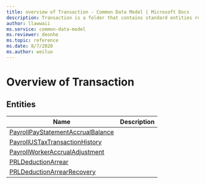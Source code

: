 ```yaml
---
title: overview of Transaction - Common Data Model | Microsoft Docs
description: Transaction is a folder that contains standard entities related to the Common Data Model.
author: llawwaii
ms.service: common-data-model
ms.reviewer: deonhe
ms.topic: reference
ms.date: 8/7/2020
ms.author: weiluo
---
```


# Overview of Transaction


## Entities

|Name|Description|
|---|---|
|[PayrollPayStatementAccrualBalance](PayrollPayStatementAccrualBalance.md)||
|[PayrollUSTaxTransactionHistory](PayrollUSTaxTransactionHistory.md)||
|[PayrollWorkerAccrualAdjustment](PayrollWorkerAccrualAdjustment.md)||
|[PRLDeductionArrear](PRLDeductionArrear.md)||
|[PRLDeductionArrearRecovery](PRLDeductionArrearRecovery.md)||
